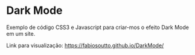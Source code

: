 # Dark Mode

Exemplo de código CSS3 e Javascript para criar-mos o efeito Dark Mode em um site.

Link para visualização: https://fabiosoutto.github.io/DarkMode/
